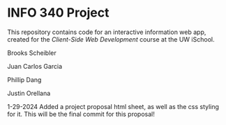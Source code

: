 # INFO 340 Project

This repository contains code for an interactive information web app, created for the _Client-Side Web Development_ course at the UW iSchool.

Brooks Scheibler

Juan Carlos Garcia

Phillip Dang

Justin Orellana

1-29-2024
Added a project proposal html sheet, as well as the css styling for it. This will be the final commit for this proposal!
